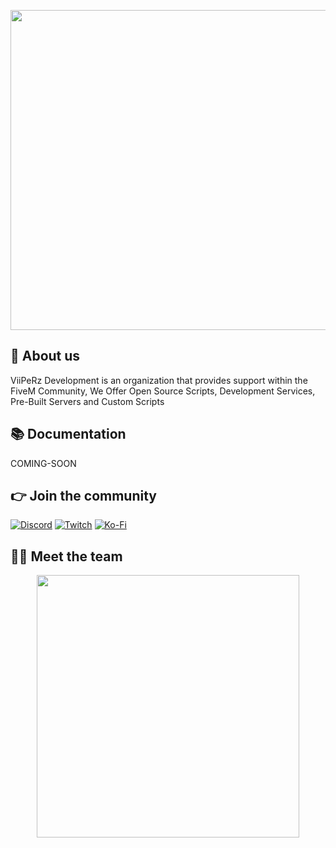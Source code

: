 <p align="center">
  <img width="512" height="512" src="https://i.imgur.com/ceynhuE.png">
</p>

## 👋 About us
ViiPeRz Development is an organization that provides support within the FiveM Community, We Offer Open Source Scripts, Development Services, Pre-Built Servers and Custom Scripts

## 📚 Documentation
COMING-SOON

## 👉 Join the community
[![Discord](https://img.shields.io/badge/Discord-%237289DA.svg?style=for-the-badge&logo=discord&logoColor=white)](https://discord.gg/q87FE5Qjad)
[![Twitch](https://img.shields.io/badge/Twitch-%239146FF.svg?style=for-the-badge&logo=Twitch&logoColor=white)](https://www.twitch.tv/x_firestorm_fivem)
[![Ko-Fi](https://img.shields.io/badge/Ko--fi-F16061?style=for-the-badge&logo=ko-fi&logoColor=white)](https://ko-fi.com/x_firestorm_fivem)

## 👨‍💻 Meet the team
<p align="center">
 <a href=https://ko-fi.com/x_firestorm_fivem><img width="420" src=https://github-readme-stats.vercel.app/api?username=xFireStormx-FiveM&count_private=true&show_icons=true&title_color=dc143c&text_color=ffffff&icon_color=dc143c&hide_border=true&bg_color=282a36&layout=compact&hide_title=false&hide_rank=false><a>
</p>
